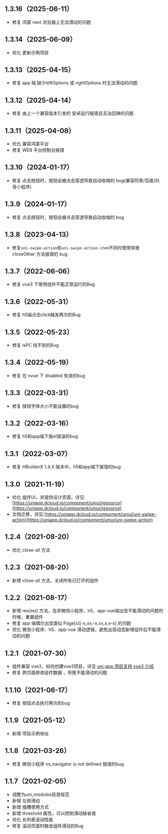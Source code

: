 ## 1.3.16（2025-06-11）
- 修复 鸿蒙 next 浏览器上无法滑动的问题
## 1.3.14（2025-06-09）
- 优化 更新示例项目
## 1.3.13（2025-04-15）
- 修复 app 端 缺少leftOptions 或 rightOptions 时无法滑动的问题
## 1.3.12（2025-04-14）
- 修复 由上一个兼容版本引发的 安卓运行报错且无法回弹的问题
## 1.3.11（2025-04-08）
- 优化 兼容鸿蒙平台
- 修复 WEB 平台控制台报错
## 1.3.10（2024-01-17）
- 修复 点击按钮时，按钮会被点击穿透导致自动收缩的 bug(兼容阿里/百度/抖音小程序)
## 1.3.9（2024-01-17）
- 修复 点击按钮时，按钮会被点击穿透导致自动收缩的 bug
## 1.3.8（2023-04-13）
- 修复`uni-swipe-action`和`uni-swipe-action-item`不同时使用导致 closeOther 方法报错的 bug
## 1.3.7（2022-06-06）
- 修复 vue3 下使用组件不能正常运行的Bug
## 1.3.6（2022-05-31）
- 修复 h5端点击click触发两次的Bug
## 1.3.5（2022-05-23）
- 修复 isPC 找不到的Bug
## 1.3.4（2022-05-19）
-  修复 在 nvue 下 disabled 失效的bug
## 1.3.3（2022-03-31）
- 修复 按钮字体大小不能设置的bug
## 1.3.2（2022-03-16）
- 修复 h5和app端下报el错误的bug
## 1.3.1（2022-03-07）
- 修复 HBuilderX 1.4.X 版本中，h5和app端下报错的bug
## 1.3.0（2021-11-19）
- 优化 组件UI，并提供设计资源，详见:[https://uniapp.dcloud.io/component/uniui/resource](https://uniapp.dcloud.io/component/uniui/resource)
- 文档迁移，详见:[https://uniapp.dcloud.io/component/uniui/uni-swipe-action](https://uniapp.dcloud.io/component/uniui/uni-swipe-action)
## 1.2.4（2021-08-20）
- 优化 close-all 方法
## 1.2.3（2021-08-20）
- 新增 close-all 方法，关闭所有已打开的组件
## 1.2.2（2021-08-17）
- 新增 resize() 方法，在非微信小程序、h5、app-vue端出现不能滑动的问题的时候，重置组件
- 修复 app 端偶尔出现类似 Page[x][-x,xx;-x,xx,x,x-x] 的问题 
- 优化 微信小程序、h5、app-vue 滑动逻辑，避免出现动态新增组件后不能滑动的问题
## 1.2.1（2021-07-30）
- 组件兼容 vue3，如何创建vue3项目，详见 [uni-app 项目支持 vue3 介绍](https://ask.dcloud.net.cn/article/37834)
- 修复 跨页面修改组件数据 ，导致不能滑动的问题
## 1.1.10（2021-06-17）
- 修复 按钮点击执行两次的bug
## 1.1.9（2021-05-12）
- 新增 项目示例地址
## 1.1.8（2021-03-26）
- 修复 微信小程序 nv_navigator is not defined 报错的bug
## 1.1.7（2021-02-05）
- 调整为uni_modules目录规范
- 新增 左侧滑动
- 新增 插槽使用方式
- 新增 threshold 属性，可以控制滑动缺省值
- 优化 长列表滚动性能
- 修复 滚动页面时触发组件滑动的Bug
